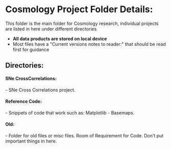 <h1> Cosmology Project Folder Details: </h1>

This folder is the main folder for Cosmology research, individual projects are listed in here under different directories

- <strong> All data products are stored on local device  </strong>
- Most files have a "Current versions notes to reader:" that should be read first for guidance

<h2> Directories: 

<h4> SNe CrossCorrelations: </h4>
- SNe Cross Correlations project. 

<h4> Reference Code: </h4>
- Snippets of code that work such as: Matplotlib - Basemaps. 

<h4> Old: </h4>
- Folder for old files or misc files. Room of Requirement for Code. Don't put important things in here. 
